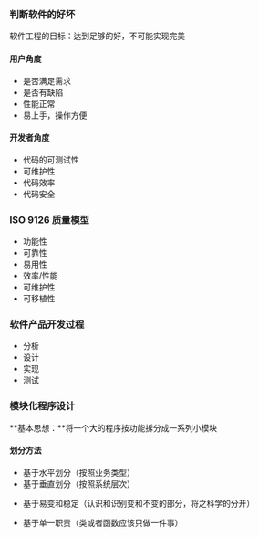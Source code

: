 ### 判断软件的好坏

软件工程的目标：达到足够的好，不可能实现完美

#### 用户角度

- 是否满足需求
- 是否有缺陷
- 性能正常
- 易上手，操作方便

#### 开发者角度

- 代码的可测试性
- 可维护性
- 代码效率
- 代码安全

### ISO 9126 质量模型

- 功能性
- 可靠性
- 易用性
- 效率/性能
- 可维护性
- 可移植性

### 软件产品开发过程

- 分析
- 设计
- 实现
- 测试

### 模块化程序设计

**基本思想：**将一个大的程序按功能拆分成一系列小模块

#### 划分方法

- 基于水平划分（按照业务类型）
- 基于垂直划分（按照系统层次）

* 基于易变和稳定（认识和识别变和不变的部分，将之科学的分开）

- 基于单一职责（类或者函数应该只做一件事）
